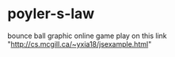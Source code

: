 # poyler-s-law
bounce ball graphic online game
play on this link "http://cs.mcgill.ca/~yxia18/jsexample.html"
